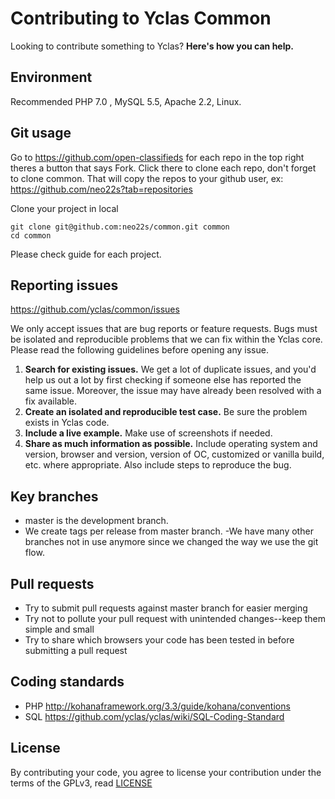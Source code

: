 # Contributing to Yclas Common

Looking to contribute something to Yclas? **Here's how you can help.**

## Environment
Recommended PHP 7.0 , MySQL 5.5, Apache 2.2, Linux.


## Git usage
Go to https://github.com/open-classifieds for each repo in the top right theres a button that says Fork. Click there to clone each repo, don't forget to clone common. That will copy the repos to your github user, ex: https://github.com/neo22s?tab=repositories

Clone your project in local
```
git clone git@github.com:neo22s/common.git common
cd common
```

Please check guide for each project.


## Reporting issues

https://github.com/yclas/common/issues

We only accept issues that are bug reports or feature requests. Bugs must be isolated and reproducible problems that we can fix within the Yclas core. Please read the following guidelines before opening any issue.

1. **Search for existing issues.** We get a lot of duplicate issues, and you'd help us out a lot by first checking if someone else has reported the same issue. Moreover, the issue may have already been resolved with a fix available.
2. **Create an isolated and reproducible test case.** Be sure the problem exists in Yclas code.
3. **Include a live example.** Make use of screenshots if needed.
4. **Share as much information as possible.** Include operating system and version, browser and version, version of OC, customized or vanilla build, etc. where appropriate. Also include steps to reproduce the bug.



## Key branches

- master is the development branch.
- We create tags per release from master branch.
 -We have many other branches not in use anymore since we changed the way we use the git flow.


## Pull requests

- Try to submit pull requests against master branch for easier merging
- Try not to pollute your pull request with unintended changes--keep them simple and small
- Try to share which browsers your code has been tested in before submitting a pull request



## Coding standards

- PHP http://kohanaframework.org/3.3/guide/kohana/conventions
- SQL https://github.com/yclas/yclas/wiki/SQL-Coding-Standard

## License

By contributing your code, you agree to license your contribution under the terms of the GPLv3, read [LICENSE](LICENSE)
